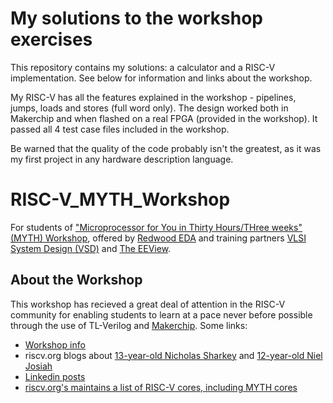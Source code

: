 # My solutions to the workshop exercises
This repository contains my solutions: a calculator and a RISC-V implementation. See below for information and links about the workshop.

My RISC-V has all the features explained in the workshop - pipelines, jumps, loads and stores (full word only). The design worked both in Makerchip and when flashed on a real FPGA (provided in the workshop). It passed all 4 test case files included in the workshop.

Be warned that the quality of the code probably isn't the greatest, as it was my first project in any hardware description language.


# RISC-V_MYTH_Workshop

For students of ["Microprocessor for You in Thirty Hours/THree weeks" (MYTH) Workshop](https://www.vlsisystemdesign.com/riscv-based-myth/), offered by [Redwood EDA](https://www.redwoodeda.com/) and training partners [VLSI System Design (VSD)](https://www.vlsisystemdesign.com/) and [The EEView](https://theeeview.com).

## About the Workshop

This workshop has recieved a great deal of attention in the RISC-V community for enabling students to learn at a pace never before possible through the use of TL-Verilog and [Makerchip](https://www.makerchip.com). Some links:
  - [Workshop info](https://www.vlsisystemdesign.com/vsd-iat/)
  - riscv.org blogs about [13-year-old Nicholas Sharkey](https://riscv.org/blog/2020/11/13-year-old-nicholas-sharkey-creates-a-risc-v-core/) and [12-year-old Niel Josiah](https://riscv.org/blog/2020/12/risc-v-microarchitecture-for-kids-steve-hoover-redwood-eda/)
  - [Linkedin posts](https://www.linkedin.com/search/results/all/?keywords=%23mythworkshop&origin=GLOBAL_SEARCH_HEADER)
  - [riscv.org's maintains a list of RISC-V cores, including MYTH cores](https://riscv.org/exchange/)

